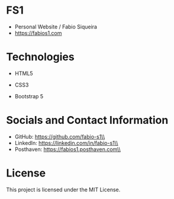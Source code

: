 # FS1
* Personal Website / Fabio Siqueira
* https://fabios1.com



# Technologies
* HTML5
* CSS3

* Bootstrap 5



# Socials and Contact Information
* GitHub: https://github.com/fabio-s1\\
* LinkedIn: https://linkedin.com/in/fabio-s1\\
* Posthaven: https://fabios1.posthaven.com\\



# License
This project is licensed under the MIT License.
